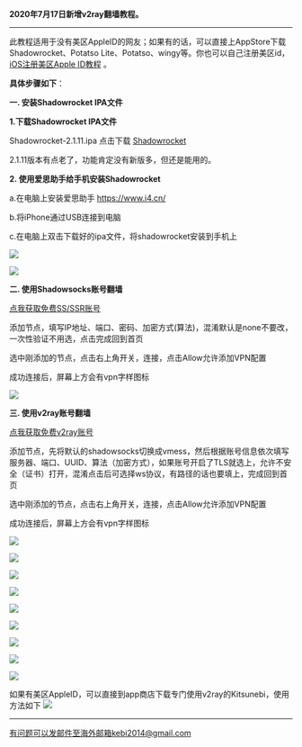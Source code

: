 **2020年7月17日新增v2ray翻墙教程。**

***

此教程适用于没有美区AppleID的网友；如果有的话，可以直接上AppStore下载Shadowrocket、Potatso Lite、Potatso、wingy等。你也可以自己注册美区id，[iOS注册美区Apple ID教程](https://github.com/Alvin9999/new-pac/wiki/iOS%E6%B3%A8%E5%86%8C%E7%BE%8E%E5%8C%BAApple-ID%E6%95%99%E7%A8%8B) 。

**具体步骤如下**：

**一. 安装Shadowrocket IPA文件**

**1.下载Shadowrocket IPA文件**

Shadowrocket-2.1.11.ipa 点击下载 [Shadowrocket](http://tr1.freedown7.club/html/smallsoftware/Shadowrocket-2.1.11.ipa)

2.1.11版本有点老了，功能肯定没有新版多，但还是能用的。

**2. 使用爱思助手给手机安装Shadowrocket**

a.在电脑上安装爱思助手 https://www.i4.cn/

b.将iPhone通过USB连接到电脑

c.在电脑上双击下载好的ipa文件，将shadowrocket安装到手机上

![](https://cdn.jsdelivr.net/gh/Alvin9999/pac2/shadow1.png)

![](https://cdn.jsdelivr.net/gh/Alvin9999/pac2/ipa2.png)

**二. 使用Shadowsocks账号翻墙**

[点我获取免费SS/SSR账号](https://github.com/Alvin9999/new-pac/wiki/ss%E5%85%8D%E8%B4%B9%E8%B4%A6%E5%8F%B7)

添加节点，填写IP地址、端口、密码、加密方式(算法)，混淆默认是none不要改，一次性验证不用选，点击完成回到首页

选中刚添加的节点，点击右上角开关，连接，点击Allow允许添加VPN配置

成功连接后，屏幕上方会有vpn字样图标 

![](https://cdn.jsdelivr.net/gh/Alvin9999/pac2/ss_04.jpg)

**三. 使用v2ray账号翻墙**

[点我获取免费v2ray账号](https://github.com/Alvin9999/new-pac/wiki/v2ray%E5%85%8D%E8%B4%B9%E8%B4%A6%E5%8F%B7)

添加节点，先将默认的shadowsocks切换成vmess，然后根据账号信息依次填写服务器、端口、UUID、算法（加密方式），如果账号开启了TLS就选上，允许不安全（证书）打开，混淆点击后可选择ws协议，有路径的话也要填上，完成回到首页

选中刚添加的节点，点击右上角开关，连接，点击Allow允许添加VPN配置

成功连接后，屏幕上方会有vpn字样图标

![](https://cdn.jsdelivr.net/gh/Alvin9999/pac2/v2rayimage/ios-v2ray11.jpg)

![](https://cdn.jsdelivr.net/gh/Alvin9999/pac2/v2rayimage/ios-v2ray12.jpg)

![](https://cdn.jsdelivr.net/gh/Alvin9999/pac2/v2rayimage/ios-v2ray13.jpg)

![](https://cdn.jsdelivr.net/gh/Alvin9999/pac2/v2rayimage/ios-v2ray14.jpg)

![](https://cdn.jsdelivr.net/gh/Alvin9999/pac2/v2rayimage/ios-v2ray15.jpg)

![](https://cdn.jsdelivr.net/gh/Alvin9999/pac2/v2rayimage/ios-v2ray16.jpg)

![](https://cdn.jsdelivr.net/gh/Alvin9999/pac2/v2rayimage/ios-v2ray17.jpg)

![](https://cdn.jsdelivr.net/gh/Alvin9999/pac2/v2rayimage/ios-v2ray20.jpg)

![](https://cdn.jsdelivr.net/gh/Alvin9999/pac2/v2rayimage/ios-v2ray19.jpg)

如果有美区AppleID，可以直接到app商店下载专门使用v2ray的Kitsunebi，使用方法如下
![](https://cdn.jsdelivr.net/gh/Alvin9999/PAC/v2ray/v2ray5.png)

***


有问题可以发邮件至海外邮箱kebi2014@gmail.com

